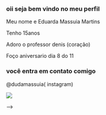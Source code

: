 ### oii seja bem vindo no meu perfil
Meu nome e Eduarda Massuia Martins 



Tenho 15anos 



Adoro o professor denis (coração)



Foço aniversario dia 8 do 11 



### você entra em contato comigo
@dudamassuia( instagram)


![](https://media.tenor.com/9Get-BFsdfAAAAAM/spongebob-spongebob-meme.gif)


-->
